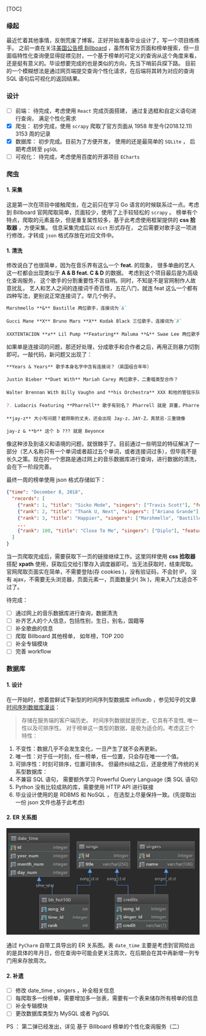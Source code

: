 [TOC]

### 缘起
最近忙着其他事情，反倒荒废了博客。正好开始准备毕业设计了，写一个项目练练手。
之前一直在关注[美国公告榜 Billboard](http://www.billboard.com) ，虽然有官方页面和榜单搜索，但一旦面临特性化查询便显得捉襟见肘，一个基于榜单的可定义的查询从这个角度来看，还是挺有意义的。毕设想要完成的也是类似的方向，先当下哨前兵探下路。
目前的一个模糊想法是通过网页端提交查询个性化请求，在后端将其转为对应的查询 SQL 语句后可视化的返回结果。

### 设计
- [ ] 前端： 待完成，考虑使用 `React` 完成页面搭建， 通过复选框和自定义语句进行查询， 满足个性化需求
- [x] 爬虫： 初步完成，使用 `scrapy` 爬取了官方页面从 1958 年至今(2018.12.11) 3153 周的记录
- [x] 数据库： 初步完成。目前为了方便开发， 使用的还是最简单的 `SQLite` ， 后期考虑转至 `pgSQL` 
- [ ] 可视化： 待完成，考虑使用百度的开源项目 `ECharts` 

### 爬虫
#### 1. 采集
这是第一次在项目中接触爬虫，在之前只在学习 Go 语言的时候联系过一点。考虑到 Billboard 官网爬取简单，页面较少，使用了上手较轻松的 `scrapy` 。 榜单有个特点，爬取的元素虽杂，但是重复属性较多，基于此考虑使用框架提供的 **css 拾取器** ，方便采集。
信息采集完成后以 `dict` 形式存在， 之后需要对歌手这一项进行修改，才转成 `json` 格式存放在对应文件中。

#### 1. 清洗
修改说白了也很简单，因为在音乐界有这么一个 **feat.** 的现象， 很多单曲的艺人这一栏都会出现类似于 **A & B feat. C & D** 的数据。 考虑到这个项目最后是为高级化查询服务， 这个歌手的分割重要性不言自明。同时，不知是不是官网制作人故意扰乱， 艺人和艺人之间的连接词千奇百怪，五花八门，就连 feat 这么一个都有四种写法，更别说正常连接词了。举几个例子。

```markdown
Marshmello **&** Bastille 两位歌手，连接词为`&`

Gucci Mane **X** Bruno Mars **X** Kodak Black 三位歌手，连接词为`X`

XXXTENTACION **x** Lil Pump **Featuring** Maluma **&** Swae Lee 两位歌手，连接词为`x`，两位合作者，连接词为`&`
```

如果单是连接词的问题，那还好处理，分成歌手和合作者之后，再用正则暴力切割即可。一敲代码，新问题又出现了：

```markdown
**Years & Years** 歌手本身名字中含有连接词？（英国组合年年）

Justin Bieber **Duet With** Mariah Carey 两位歌手，二重唱类型合作？

Walter Brennan With Billy Vaughn and **his Orchestra** XXX 和他的管弦乐队？这怎么分？

7. Ludacris Featuring **Pharrell** 歌手有别名？ Pharrell 就是 菲董，Pharrell Williams

**jay-z** 大小写问题？碧昂斯的丈夫，还会出现 Jay-z，JAY-Z，真禁忌·三重镜像

jay-z & **b** 这个 b ??? 就是 Beyonce
```

像这种涉及到语义和语境的问题，就很棘手了。目前通过一些明显的特征解决了一部分（艺人名称只有一个单词或者超过五个单词，或者连接词过多），但毕竟不是长久之策。现在的一个思路是通过网上的音乐数据库进行查询，进行数据的清洗，会在下一阶段完善。

最终一周的榜单使用 json 格式存储如下：
```json
{"time": "December 8, 2018",
  "records": [
    {"rank": 1, "title": "Sicko Mode", "singers": ["Travis Scott"], "featuring": null},
    {"rank": 2, "title": "Thank U, Next", "singers": ["Ariana Grande"], "featuring": null},
    {"rank": 3, "title": "Happier", "singers": ["Marshmello", "Bastille"],"featuring": null}
    ...
    {"rank": 100, "title": "Close To Me", "singers": ["Diplo"], "featuring": ["Swae Lee"]}
  ]
}
```
当一页爬取完成后，需要获取下一页的链接继续工作。这里同样使用 **css 拾取器** 搭配 **xpath** 使用，获取后交给引擎存入调度器即可。当无法获取时，结束爬取。
官网爬取页面实在简单，不需要登陆(存 cookies )，没有验证码，不会封 IP， 没有 ajax，不需要无头浏览器，页面元素一，页面数量少( 3k )，用来入门太适合不过了。

待完成：
- [ ] 通过网上的音乐数据库进行查询，数据清洗
- [ ] 补齐艺人的个人信息，包括性别，生日，别名，国籍等
- [ ] 补全歌曲的信息
- [ ] 爬取 Billboard 其他榜单， 如年榜，TOP 200
- [ ] 补全专辑模块
- [ ] 完善 workflow

### 数据库
#### 1. 设计

在一开始时，想着尝鲜试下新型的时间序列型数据库 influxdb ，参见知乎的文章 [时间序列数据库漫谈](https://zhuanlan.zhihu.com/p/29367404)：
> 存储在服务端的客户端历史。 时间序列数据就是历史，它具有不变性, 唯一性以及可排序性。
对于榜单这一类型的数据，是极为适合的。考虑这三个特性：
1. 不变性：数据几乎不会发生变化，一旦产生了就不会再更新。
2. 唯一性：对于任一时刻，任一榜单，任一位置，只会存在唯一一个值。
3. 可排序性：时刻可排序，位置可排序。
但最终纠结之后，还是使用了传统的关系型数据库：
1. 不兼容 SQL 语句， 需要额外学习 Powerful Query Language (类 SQL 语句)
2. Python 没有比较成熟的库，需要使用 HTTP API 进行联接
3. 毕业设计使用的是 RDBMS 和 NoSQL ， 在选型上尽量保持一致。(先提取出一份 json 文件也基于此考虑)

#### 2. ER 关系图
<div align="center"><img src="img/bb1_1.jpg" height="" /></div>

通过 `PyCharm` 自带工具导出的 ER 关系图。表 `date_time` 主要是考虑到官网给出的是具体的年月日，但在查询中可能会更关注周次，在后期会在其中再新增一列专门用来存放周次。

#### 2. 补遗
- [ ] 修改 date_time , singers ，补全相关信息
- [ ] 每爬取多一份榜单，需要增加多一张表，需要有一个表来储存所有榜单的信息
- [ ] 补全专辑模块
- [ ] 更改数据库类型为 MySQL 或者 PgSQL

PS ： 第二弹已经发出，详见 基于 Billboard 榜单的个性化查询服务（二）